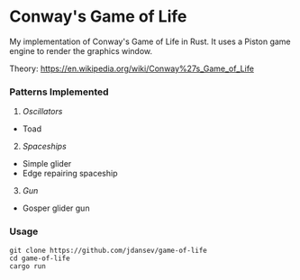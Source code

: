 # Conway's Game of Life

My implementation of Conway's Game of Life in Rust. It uses a Piston game engine to render the graphics window.

Theory: https://en.wikipedia.org/wiki/Conway%27s_Game_of_Life

### Patterns Implemented
1. *Oscillators*
  - Toad
2. *Spaceships*
  - Simple glider
  - Edge repairing spaceship
3. *Gun*
  - Gosper glider gun

### Usage
```
git clone https://github.com/jdansev/game-of-life
cd game-of-life
cargo run
```
